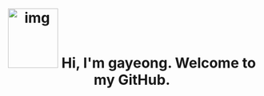 <h1 align="center"><img  src="http://www.fashionbiz.co.kr/images/TN/AR/6-%ED%8A%B8%EC%9C%84%ED%8B%B03.JPG" alt="img" style="height: 120px; width: 100px;"/> Hi, I'm gayeong. Welcome to my GitHub.</h1>

